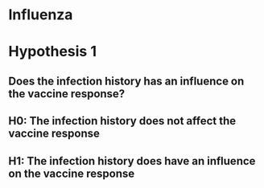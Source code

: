 # Influenza

# Hypothesis 1
## Does the infection history has an influence on the vaccine response?
## H0: The infection history does not affect the vaccine response
## H1: The infection history does have an influence on the vaccine response
